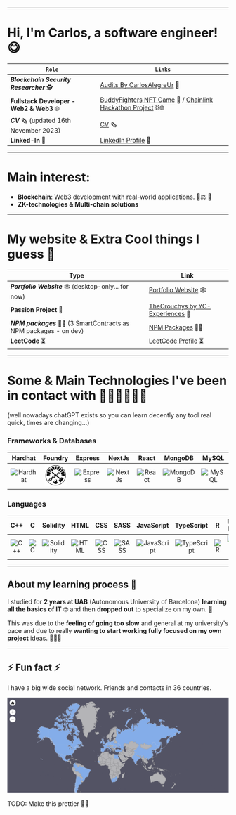 <hr/>

# Hi, I'm Carlos, a software engineer! 😋

| `Role` | `Links` |
|------|------|
| ***Blockchain Security Researcher*** 🕵️  | [Audits By CarlosAlegreUr](https://github.com/CarlosAlegreUr/Audits-By-CarlosAlegreUr) 📔 |
| **Fullstack Developer - Web2 & Web3** 🌐  | [BuddyFighters NFT Game](https://github.com/CarlosAlegreUr/BuddyFighters-FullstackWeb3NFTGame) 🚀 / [Chainlink Hackathon Project](https://github.com/CarlosAlegreUr/ConstellationChainlinkHackathon2023) ⛓️🌐 |
| ***CV*** 🗞️ (updated 16th November 2023)  | [CV](https://drive.google.com/file/d/1lsRhtAhzWxtd0fZMy97-gJmJcpUK-cLV/view?usp=sharing) 🗞️|
| **Linked-In** 🔗 | [LinkedIn Profile](https://www.linkedin.com/in/carlos-alegre-urquiz%C3%BA-0b19701b3/) 🔗|


---

# Main interest:

- **Blockchain**: Web3 development with real-world applications. 🔑⚖️ 💸
- **ZK-technologies & Multi-chain solutions**
  
---

# My website & Extra Cool things I guess 👔

| Type |  Link |
|------|------|
| ***Portfolio Website*** 🕸️ (desktop-only... for now) | [Portfolio Website](https://personal-web-site-web-dev-next-js.vercel.app/) 🕸️|
| **Passion Project** 🥳 | [TheCrouchys by YC-Experiences](https://thecrouchys.com/) 🥳|
| ***NPM packages*** 👨‍💻 (3 SmartContracts as NPM packages - on dev) | [NPM Packages](https://www.npmjs.com/~carlosalegre?activeTab=packages) 👨‍💻|
| **LeetCode** ⏳ | [LeetCode Profile](https://leetcode.com/CarlosAlegreUrquizu/) ⏳|

---

# Some & Main Technologies I've been in contact with 👨‍💻👨‍💻👨‍💻

(well nowadays chatGPT exists so you can learn decently any tool real quick, times are changing...)

### Frameworks & Databases

|  Hardhat  | Foundry | Express | NextJs | React | MongoDB | MySQL |
|:--------:|:------:|:-----:|:-----:|:-----:|:-----:| :-----:|
| <img src="https://imgs.search.brave.com/TFGcwpjpb3JuEc8izBEfjSm85MI8aaHsOggYUkq8Mq8/rs:fit:432:225:1/g:ce/aHR0cHM6Ly90c2U0/Lm1tLmJpbmcubmV0/L3RoP2lkPU9JUC4t/c0tFRWR0TXF0ckNr/Z1ZJUlp3SjJnQUFB/QSZwaWQ9QXBp" width="50" alt="Hardhat"> | <img src="https://github.com/foundry-rs/foundry/blob/master/.github/logo.png?raw=true" width="50" alt="Foundry"> | <img src="https://camo.githubusercontent.com/0566752248b4b31b2c4bdc583404e41066bd0b6726f310b73e1140deefcc31ac/68747470733a2f2f692e636c6f756475702e636f6d2f7a6659366c4c376546612d3330303078333030302e706e67" width="50" alt="Express"> | <img src="https://camo.githubusercontent.com/f21f1fa29dfe5e1d0772b0efe2f43eca2f6dc14f2fede8d9cbef4a3a8210c91d/68747470733a2f2f6173736574732e76657263656c2e636f6d2f696d6167652f75706c6f61642f76313636323133303535392f6e6578746a732f49636f6e5f6c696768745f6261636b67726f756e642e706e67" width="25" alt="NextJs"> | <img src="https://upload.wikimedia.org/wikipedia/commons/thumb/a/a7/React-icon.svg/120px-React-icon.svg.png" width="25" alt="React"> | <img src="https://pluspng.com/img-png/logo-mongodb-png-standard-logo-4167.jpg" width="70" alt="MongoDB"> | <img src="https://www.logo.wine/a/logo/MySQL/MySQL-Logo.wine.svg" width="70" alt="MySQL"> |

### Languages

|  C++  |   C   | Solidity | HTML | CSS | SASS | JavaScript | TypeScript |  R  |  Linux Bash | Assembly x86 |
|:-----:|:-----:|:--------:|:----:|:---:|:----:|:----------:|:----------:|:---:|:----------:|:------------:|
| <img src="https://isocpp.org/files/img/cpp_logo.png" width="50" alt="C++"> | <img src="https://upload.wikimedia.org/wikipedia/commons/thumb/3/35/The_C_Programming_Language_logo.svg/240px-The_C_Programming_Language_logo.svg.png" width="50" alt="C"> | <img src="https://upload.wikimedia.org/wikipedia/commons/thumb/9/98/Solidity_logo.svg/386px-Solidity_logo.svg.png" width="50" alt="Solidity"> | <img src="https://upload.wikimedia.org/wikipedia/commons/thumb/6/61/HTML5_logo_and_wordmark.svg/120px-HTML5_logo_and_wordmark.svg.png" width="50" alt="HTML"> | <img src="https://upload.wikimedia.org/wikipedia/commons/thumb/d/d5/CSS3_logo_and_wordmark.svg/120px-CSS3_logo_and_wordmark.svg.png" width="50" alt="CSS"> | <img src="https://camo.githubusercontent.com/587d0f411b348ee05a53c7685b59142e0705ff8d06181d09008438c1a92f1a96/68747470733a2f2f7261776769742e636f6d2f736173732f736173732d736974652f6d61696e2f736f757263652f6173736574732f696d672f6c6f676f732f6c6f676f2e737667" width="50" alt="SASS"> | <img src="https://upload.wikimedia.org/wikipedia/commons/thumb/6/6a/JavaScript-logo.png/600px-JavaScript-logo.png?20120221235433" width="50" alt="JavaScript"> | <img src="https://upload.wikimedia.org/wikipedia/commons/thumb/f/f5/Typescript.svg/64px-Typescript.svg.png" width="50" alt="TypeScript"> | <img src="https://upload.wikimedia.org/wikipedia/commons/thumb/1/1b/R_logo.svg/121px-R_logo.svg.png" width="50" alt="R"> | <img src="https://upload.wikimedia.org/wikipedia/commons/thumb/8/82/Gnu-bash-logo.svg/120px-Gnu-bash-logo.svg.png" width="50" alt="Linux Bash"> | <img src="https://imgs.search.brave.com/KTqj6Aj1gOOJ_EcLWaA35f4puyMAdSmc7G_4Lw4hx8o/rs:fit:225:225:1/g:ce/aHR0cHM6Ly90c2Ux/Lm1tLmJpbmcubmV0/L3RoP2lkPU9JUC5a/WFlTTzZscEI0d0h0/UHBwSVJ0MFpRQUFB/QSZwaWQ9QXBp" width="50" alt="Assembly x86"> |

<hr/>

## About my learning process 📝
I studied for **2 years at UAB** (Autonomous University of Barcelona) **learning all the basics of IT** 🤓 and then **dropped out** to specialize on my own. 🧐

This was due to the **feeling of going too slow** and general at my university's pace and due to really **wanting to start working fully focused on my own project** ideas. 🚀🤓🚀

<hr/>

## ⚡ Fun fact ⚡

I have a big wide social network. Friends and contacts in 36 countries.

![map showing the countries with people I have some relation with](./PeopleIKnow.png)

TODO: Make this prettier 🙆‍♂️

<!--
**CarlosAlegreUr/CarlosAlegreUr** is a ✨ _special_ ✨ repository because its `README.md` (this file) appears on your GitHub profile.

Here are some ideas to get you started:

- 🔭 I’m currently working on ...
- 🌱 I’m currently learning ...
- 👯 I’m looking to collaborate on ...
- 🤔 I’m looking for help with ...
- 💬 Ask me about ...
- 📫 How to reach me: ...
- 😄 Pronouns: ...
- ⚡ Fun fact: ...
-->
